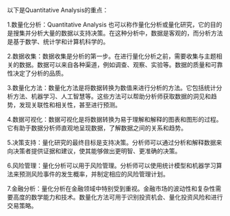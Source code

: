

以下是Quantitative Analysis的重点：

1.数量化分析：Quantitative Analysis 也可以称作量化分析或量化研究，它的目的是搜集并分析大量的数据以支持决策。在这种分析中，数据是客观的，而分析方法是基于数学、统计学和计算机科学的。

2.数据收集：数据收集是分析的第一步。在进行量化分析之前，需要收集与主题相关的数据。数据可以来自各种渠道，例如调查、观察、实验等。数据的质量和可靠性决定了分析的品质。

3.数量化方法：数量化方法是将数据转换为数值来进行分析的方法。它包括统计分析方法、机器学习、人工智慧等。这些方法可以帮助分析师获取数据的洞见和趋势，发现关联性和相关性，甚至进行预测。

4.数据可视化：数据可视化是将数据转换为易于理解和解释的图表和图形的过程。它有助于数据分析师直观地呈现数据，了解数据之间的关系和趋势。

5.决策支持：量化研究的最终目标是支持决策。分析师可以通过分析和解释数据来向决策者提供证据和建议，使其能够做出更明智、更准确的决策。

6.风险管理：量化分析可以用于风险管理。分析师可以使用统计模型和机器学习算法来预测风险事件的发生概率，并制定相应的风险管理计划。

7.金融分析：量化分析在金融领域中特别受到重视。金融市场的波动性和复杂性需要高度的数学能力和技术。数量化方法可用于识别投资机会、量化投资风险和进行交易策略。